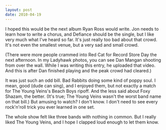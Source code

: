 ```yaml
---
layout: post
date: 2010-04-19
---
```


I hoped this would be the next album Ryan Ross would write. Jon needs to learn how to write a chorus, and Defiance should be the single, but I like very much what I've heard so far. It's just really too bad about that crowd. It's not even the smallest venue, but a very sad and small crowd. 

(There were more people crammed into Red Cat for Record Store Day the next afternoon. In my Ladyhawk photos, you can see Dan Mangan shooting from over the wall. While I was writing this entry, he uploaded that video. And this is after Dan finished playing and the peak crowd had cleared.) 

It was just such an odd bill. Bad Rabbits doing some kind of poppy soul. I mean, good (dude can sing), and I enjoyed them, but not exactly a match for The Young Veins's Beach Boys ripoff. And the less said about Foxy Shazam, the better. (It's true; The Young Veins wasn't the worst band name on that bill.) But amusing to watch? I don't know. I don't need to see every rock'n'roll trick you ever learned in one set. 

The whole show felt like three bands with nothing in common. But I really liked The Young Veins, and I hope I clapped loud enough to let them know. 
